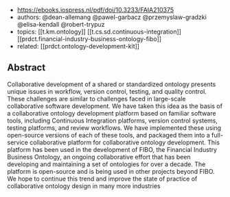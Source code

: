 
- https://ebooks.iospress.nl/pdf/doi/10.3233/FAIA210375
- authors: @dean-allemang @pawel-garbacz @przemyslaw-gradzki @elisa-kendall @robert-trypuz
- topics: [[t.km.ontology]] [[t.cs.sd.continuous-integration]] [[prdct.financial-industry-business-ontology-fibo]]
- related: [[prdct.ontology-development-kit]]

## Abstract

Collaborative development of a shared or standardized ontology presents unique issues in workflow, version control, testing, and quality control. These challenges are similar to challenges faced in large-scale collaborative software development. We have taken this idea as the basis of a collaborative ontology development platform based on familiar software tools, including Continuous Integration platforms, version control systems, testing platforms, and review workflows. We have implemented these using open-source versions of each of these tools, and packaged them into a full-service collaborative platform for collaborative ontology development. This platform has been used in the development of FIBO, the Financial Industry Business Ontology, an ongoing collaborative effort that has been developing and maintaining a set of ontologies for over a decade. The platform is open-source and is being used in other projects beyond FIBO. We hope to continue this trend and improve the state of practice of collaborative ontology design in many more industries

